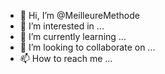 - 👋 Hi, I’m @MeilleureMethode
- 👀 I’m interested in ...
- 🌱 I’m currently learning ...
- 💞️ I’m looking to collaborate on ...
- 📫 How to reach me ...

<!---
MeilleureMethode/MeilleureMethode is a ✨ special ✨ repository because its `README.md` (this file) appears on your GitHub profile.
You can click the Preview link to take a look at your changes.
--->
